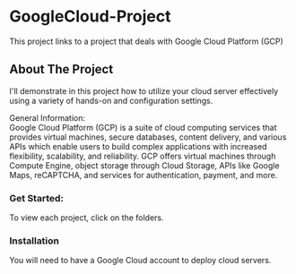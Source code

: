 <a name="readme-top"></a>

# GoogleCloud-Project

This project links to a project that deals with Google Cloud Platform (GCP)

## About The Project

I'll demonstrate in this project how to utilize your cloud server effectively using a variety of hands-on and configuration settings.

General Information:  
Google Cloud Platform (GCP) is a suite of cloud computing services that provides virtual machines, secure databases, content delivery, and various APIs which enable users to build complex applications with increased flexibility, scalability, and reliability. GCP offers virtual machines through Compute Engine, object storage through Cloud Storage, APIs like Google Maps, reCAPTCHA, and services for authentication, payment, and more.

### Get Started:
To view each project, click on the folders.

### Installation

You will need to have a Google Cloud account to deploy cloud servers.
